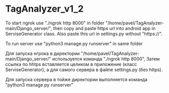 # TagAnalyzer_v1_2

To start ngrok use "./ngrok http 8000" in folder "/home/pavel/TagAnalyzer-main/Django_server/",
then  copy and paste https url into android app in ServiseGenerator class.
Also paste this url in settings.py without "https://".

To run server use "python3 manage.py runserver" in same folder


Для запуска нгрока  в директории "/home/pavel/TagAnalyzer-main/Django_server/" используется команда "./ngrok http 8000",
Затем ссылка по hhtps вставляется целиком в приложение (класс ServiseGenerator), а для самого сервера в файле settings.py  (без https).

Для запуска сервера в тойже директории выполняется команда "python3 manage.py runserver"

